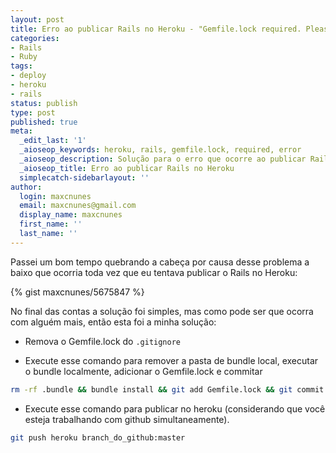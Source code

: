```yaml
---
layout: post
title: Erro ao publicar Rails no Heroku - "Gemfile.lock required. Please check it in."
categories:
- Rails
- Ruby
tags:
- deploy
- heroku
- rails
status: publish
type: post
published: true
meta:
  _edit_last: '1'
  _aioseop_keywords: heroku, rails, gemfile.lock, required, error
  _aioseop_description: Solução para o erro que ocorre ao publicar Rails no Heroku "Gemfile.lock required. Please check it in."
  _aioseop_title: Erro ao publicar Rails no Heroku
  simplecatch-sidebarlayout: ''
author:
  login: maxcnunes
  email: maxcnunes@gmail.com
  display_name: maxcnunes
  first_name: ''
  last_name: ''
---
```


Passei um bom tempo quebrando a cabeça por causa desse problema a baixo que ocorria toda vez que eu tentava publicar o Rails no Heroku:

{% gist maxcnunes/5675847 %}

No final das contas a solução foi simples, mas como pode ser que ocorra com alguém mais, então esta foi a minha solução:

- Remova o Gemfile.lock do `.gitignore`

- Execute esse comando para remover a pasta de bundle local, executar o bundle localmente, adicionar o Gemfile.lock e commitar

```bash
rm -rf .bundle && bundle install && git add Gemfile.lock && git commit -m "Added Gemfile.lock"
```

- Execute esse comando para publicar no heroku (considerando que você esteja trabalhando com github simultaneamente).

```bash
git push heroku branch_do_github:master
```

